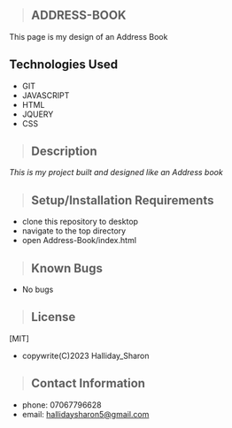 >## ADDRESS-BOOK

This page is my design of an Address Book 

## Technologies Used

* GIT
* JAVASCRIPT
* HTML
* JQUERY
* CSS


>## Description

_This is my project built and designed like an Address book_

>## Setup/Installation Requirements
* clone this repository to desktop
* navigate to the top directory
* open Address-Book/index.html

>## Known Bugs
* No bugs


>## License

[MIT]
* copywrite(C)2023 Halliday_Sharon

>## Contact Information
* phone: 07067796628
* email: hallidaysharon5@gmail.com